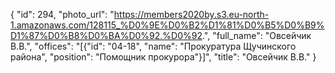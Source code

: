 {
    "id": 294,
    "photo_url": "https://members2020by.s3.eu-north-1.amazonaws.com/128115_%D0%9E%D0%B2%D1%81%D0%B5%D0%B9%D1%87%D0%B8%D0%BA%D0%92.%D0%92.",
    "full_name": "Овсейчик В.В.",
    "offices": "[{\"id\": \"04-18\", \"name\": \"Прокуратура Щучинского района\", \"position\": \"Помощник прокурора\"}]",
    "title": "Овсейчик В.В."
}